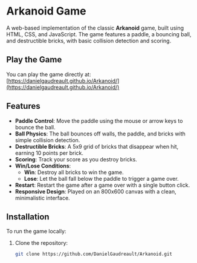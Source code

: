 # Arkanoid Game

A web-based implementation of the classic **Arkanoid** game, built using HTML, CSS, and JavaScript. The game features a paddle, a bouncing ball, and destructible bricks, with basic collision detection and scoring.

## Play the Game

You can play the game directly at: [https://danielgaudreault.github.io/Arkanoid/](https://danielgaudreault.github.io/Arkanoid/)

## Features

- **Paddle Control**: Move the paddle using the mouse or arrow keys to bounce the ball.
- **Ball Physics**: The ball bounces off walls, the paddle, and bricks with simple collision detection.
- **Destructible Bricks**: A 5x9 grid of bricks that disappear when hit, earning 10 points per brick.
- **Scoring**: Track your score as you destroy bricks.
- **Win/Lose Conditions**:
  - **Win**: Destroy all bricks to win the game.
  - **Lose**: Let the ball fall below the paddle to trigger a game over.
- **Restart**: Restart the game after a game over with a single button click.
- **Responsive Design**: Played on an 800x600 canvas with a clean, minimalistic interface.

## Installation

To run the game locally:

1. Clone the repository:
   ```bash
   git clone https://github.com/DanielGaudreault/Arkanoid.git
